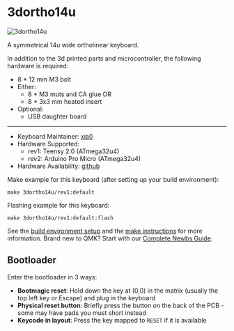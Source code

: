 # 3dortho14u

![3dortho14u](https://i.imgur.com/us16LYTh.jpg)

A symmetrical 14u wide ortholinear keyboard.

In addition to the 3d printed parts and microcontroller, the following hardware is required:
* 8 * 12 mm M3 bolt
* Either:
  * 8 * M3 muts and CA glue
    OR
  * 8 * 3x3 mm heated insert
* Optional:
  * USB daughter board

---

* Keyboard Maintainer: [xia0](https://github.com/xia0)
* Hardware Supported:
  * rev1: Teensy 2.0 (ATmega32u4)
  * rev2: Arduino Pro Micro (ATmega32u4)
* Hardware Availability: [github](https://github.com/xia0/keeb_files/tree/main/3dortho14u)

Make example for this keyboard (after setting up your build environment):

    make 3dortho14u/rev1:default

Flashing example for this keyboard:

    make 3dortho14u/rev1:default:flash

See the [build environment setup](https://docs.qmk.fm/#/getting_started_build_tools) and the [make instructions](https://docs.qmk.fm/#/getting_started_make_guide) for more information. Brand new to QMK? Start with our [Complete Newbs Guide](https://docs.qmk.fm/#/newbs).

## Bootloader

Enter the bootloader in 3 ways:

* **Bootmagic reset**: Hold down the key at (0,0) in the matrix (usually the top left key or Escape) and plug in the keyboard
* **Physical reset button**: Briefly press the button on the back of the PCB - some may have pads you must short instead
* **Keycode in layout**: Press the key mapped to `RESET` if it is available
